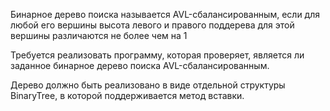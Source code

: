 Бинарное дерево поиска называется AVL-сбалансированным, если для любой его вершины высота левого и правого поддерева для этой вершины различаются не более чем на  1

Требуется реализовать программу, которая проверяет, является ли заданное бинарное дерево поиска AVL-сбалансированным.

Дерево должно быть реализовано в виде отдельной структуры BinaryTree, в которой поддерживается метод вставки.

